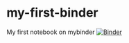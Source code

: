 # my-first-binder
My first notebook on mybinder
[![Binder](https://mybinder.org/badge.svg)](https://mybinder.org/v2/gh/adnaniazi/my-first-binder/master)
